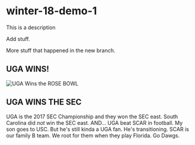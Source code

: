 # winter-18-demo-1

This is a description

Add stuff.

More stuff that happened in the new branch.

## UGA WINS!

![UGA Wins the ROSE BOWL](https://ugawire.files.wordpress.com/2018/01/sony-rose-bowl.jpg?w=1000&h=600&crop=1)

## UGA WINS THE SEC

UGA is the 2017 SEC Championship and they won the SEC east. South Carolina did _not_ win the SEC east. AND... UGA beat SCAR in football. My son goes to USC. But he's still kinda a UGA fan. He's transitioning. SCAR is our family B team. We root for them when they play Florida. Go Dawgs.

